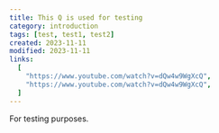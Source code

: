 ```yaml
---
title: This Q is used for testing
category: introduction
tags: [test, test1, test2]
created: 2023-11-11
modified: 2023-11-11
links:
  [
    "https://www.youtube.com/watch?v=dQw4w9WgXcQ",
    "https://www.youtube.com/watch?v=dQw4w9WgXcQ",
  ]
---
```


For testing purposes.
